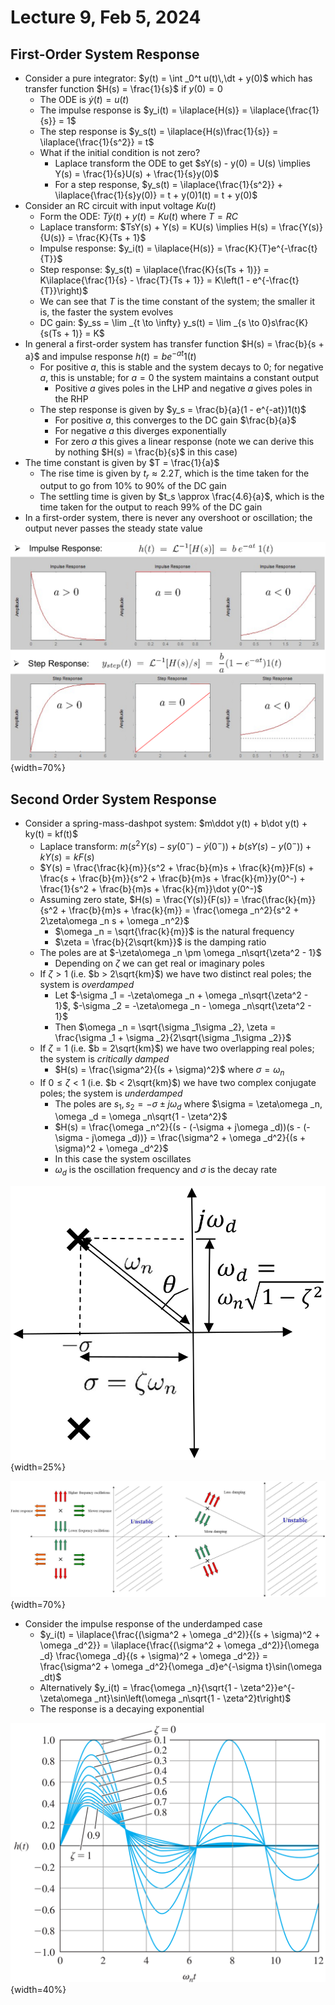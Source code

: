 # Lecture 9, Feb 5, 2024

## First-Order System Response

* Consider a pure integrator: $y(t) = \int _0^t u(t)\,\dt + y(0)$ which has transfer function $H(s) = \frac{1}{s}$ if $y(0) = 0$
	* The ODE is $\dot y(t) = u(t)$
	* The impulse response is $y_i(t) = \ilaplace{H(s)} = \ilaplace{\frac{1}{s}} = 1$
	* The step response is $y_s(t) = \ilaplace{H(s)\frac{1}{s}} = \ilaplace{\frac{1}{s^2}} = t$
	* What if the initial condition is not zero?
		* Laplace transform the ODE to get $sY(s) - y(0) = U(s) \implies Y(s) = \frac{1}{s}U(s) + \frac{1}{s}y(0)$
		* For a step response, $y_s(t) = \ilaplace{\frac{1}{s^2}} + \ilaplace{\frac{1}{s}y(0)} = t + y(0)1(t) = t + y(0)$
* Consider an RC circuit with input voltage $Ku(t)$
	* Form the ODE: $T\dot y(t) + y(t) = Ku(t)$ where $T = RC$
	* Laplace transform: $TsY(s) + Y(s) = KU(s) \implies H(s) = \frac{Y(s)}{U(s)} = \frac{K}{Ts + 1}$
	* Impulse response: $y_i(t) = \ilaplace{H(s)} = \frac{K}{T}e^{-\frac{t}{T}}$
	* Step response: $y_s(t) = \ilaplace{\frac{K}{s(Ts + 1)}} = K\ilaplace{\frac{1}{s} - \frac{T}{Ts + 1}} = K\left(1 - e^{-\frac{t}{T}}\right)$
	* We can see that $T$ is the time constant of the system; the smaller it is, the faster the system evolves
	* DC gain: $y_ss = \lim _{t \to \infty} y_s(t) = \lim _{s \to 0}s\frac{K}{s(Ts + 1)} = K$
* In general a first-order system has transfer function $H(s) = \frac{b}{s + a}$ and impulse response $h(t) = be^{-at}1(t)$
	* For positive $a$, this is stable and the system decays to 0; for negative $a$, this is unstable; for $a = 0$ the system maintains a constant output
		* Positive $a$ gives poles in the LHP and negative $a$ gives poles in the RHP
	* The step response is given by $y_s = \frac{b}{a}(1 - e^{-at})1(t)$
		* For positive $a$, this converges to the DC gain $\frac{b}{a}$
		* For negative $a$ this diverges exponentially
		* For zero $a$ this gives a linear response (note we can derive this by nothing $H(s) = \frac{b}{s}$ in this case)
* The time constant is given by $T = \frac{1}{a}$
	* The rise time is given by $t_r \approx 2.2T$, which is the time taken for the output to go from 10% to 90% of the DC gain
	* The settling time is given by $t_s \approx \frac{4.6}{a}$, which is the time taken for the output to reach 99% of the DC gain
* In a first-order system, there is never any overshoot or oscillation; the output never passes the steady state value

![Behaviour of the impulse and step responses for a general (strictly proper) first-order system.](./imgs/lec9_1.png){width=70%}

## Second Order System Response

* Consider a spring-mass-dashpot system: $m\ddot y(t) + b\dot y(t) + ky(t) = kf(t)$
	* Laplace transform: $m(s^2Y(s) - sy(0^-) - \dot y(0^-)) + b(sY(s) - y(0^-)) + kY(s) = kF(s)$
	* $Y(s) = \frac{\frac{k}{m}}{s^2 + \frac{b}{m}s + \frac{k}{m}}F(s) + \frac{s + \frac{b}{m}}{s^2 + \frac{b}{m}s + \frac{k}{m}}y(0^-) + \frac{1}{s^2 + \frac{b}{m}s + \frac{k}{m}}\dot y(0^-)$
	* Assuming zero state, $H(s) = \frac{Y(s)}{F(s)} = \frac{\frac{k}{m}}{s^2 + \frac{b}{m}s + \frac{k}{m}} = \frac{\omega _n^2}{s^2 + 2\zeta\omega _n s + \omega _n^2}$
		* $\omega _n = \sqrt{\frac{k}{m}}$ is the natural frequency
		* $\zeta = \frac{b}{2\sqrt{km}}$ is the damping ratio
	* The poles are at $-\zeta\omega _n \pm \omega _n\sqrt{\zeta^2 - 1}$
		* Depending on $\zeta$ we can get real or imaginary poles
	* If $\zeta > 1$ (i.e. $b > 2\sqrt{km}$) we have two distinct real poles; the system is *overdamped*
		* Let $-\sigma _1 = -\zeta\omega _n + \omega _n\sqrt{\zeta^2 - 1}$, $-\sigma _2 = -\zeta\omega _n - \omega _n\sqrt{\zeta^2 - 1}$
		* Then $\omega _n = \sqrt{\sigma _1\sigma _2}, \zeta = \frac{\sigma _1 + \sigma _2}{2\sqrt{\sigma _1\sigma _2}}$
	* If $\zeta = 1$ (i.e. $b = 2\sqrt{km}$) we have two overlapping real poles; the system is *critically damped*
		* $H(s) = \frac{\sigma^2}{(s + \sigma)^2}$ where $\sigma = \omega _n$
	* If $0 \leq \zeta < 1$ (i.e. $b < 2\sqrt{km}$) we have two complex conjugate poles; the system is *underdamped*
		* The poles are $s_1, s_2 = -\sigma \pm j\omega _d$ where $\sigma = \zeta\omega _n, \omega _d = \omega _n\sqrt{1 - \zeta^2}$
		* $H(s) = \frac{\omega _n^2}{(s - (-\sigma + j\omega _d))(s - (-\sigma - j\omega _d))} = \frac{\sigma^2 + \omega _d^2}{(s + \sigma)^2 + \omega _d^2}$
		* In this case the system oscillates
		* $\omega _d$ is the oscillation frequency and $\sigma$ is the decay rate

![Illustration of the system variables in polar form.](./imgs/lec10_4.png){width=25%}

![Response of an underdamped second-order system based on pole location.](./imgs/lec9_2.png){width=70%}

* Consider the impulse response of the underdamped case
	* $y_i(t) = \ilaplace{\frac{(\sigma^2 + \omega _d^2)}{(s + \sigma)^2 + \omega _d^2}} = \ilaplace{\frac{(\sigma^2 + \omega _d^2)}{\omega _d} \frac{\omega _d}{(s + \sigma)^2 + \omega _d^2}} = \frac{\sigma^2 + \omega _d^2}{\omega _d}e^{-\sigma t}\sin(\omega _dt)$
	* Alternatively $y_i(t) = \frac{\omega _n}{\sqrt{1 - \zeta^2}}e^{-\zeta\omega _nt}\sin\left(\omega _n\sqrt{1 - \zeta^2}t\right)$
	* The response is a decaying exponential

![Impulse response of an underdamped second-order system.](./imgs/lec9_4.png){width=40%}

